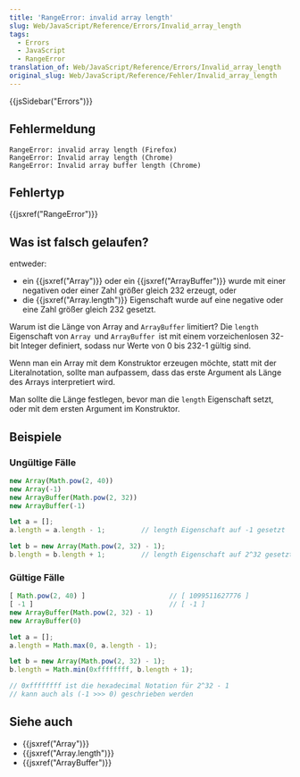 ```yaml
---
title: 'RangeError: invalid array length'
slug: Web/JavaScript/Reference/Errors/Invalid_array_length
tags:
  - Errors
  - JavaScript
  - RangeError
translation_of: Web/JavaScript/Reference/Errors/Invalid_array_length
original_slug: Web/JavaScript/Reference/Fehler/Invalid_array_length
---
```

{{jsSidebar("Errors")}}

## Fehlermeldung

    RangeError: invalid array length (Firefox)
    RangeError: Invalid array length (Chrome)
    RangeError: Invalid array buffer length (Chrome)

## Fehlertyp

{{jsxref("RangeError")}}

## Was ist falsch gelaufen?

entweder:

- ein {{jsxref("Array")}} oder ein {{jsxref("ArrayBuffer")}} wurde mit einer negativen oder einer Zahl größer gleich 232 erzeugt, oder
- die {{jsxref("Array.length")}} Eigenschaft wurde auf eine negative oder eine Zahl größer gleich 232 gesetzt.

Warum ist die Länge von Array and `ArrayBuffer` limitiert? Die `length` Eigenschaft von `Array `und `ArrayBuffer `ist mit einem vorzeichenlosen 32-bit Integer definiert, sodass nur Werte von 0 bis 232-1 gültig sind.

Wenn man ein Array mit dem Konstruktor erzeugen möchte, statt mit der Literalnotation, sollte man aufpassem, dass das erste Argument als Länge des Arrays interpretiert wird.

Man sollte die Länge festlegen, bevor man die `length` Eigenschaft setzt, oder mit dem ersten Argument im Konstruktor.

## Beispiele

### Ungültige Fälle

```js example-bad
new Array(Math.pow(2, 40))
new Array(-1)
new ArrayBuffer(Math.pow(2, 32))
new ArrayBuffer(-1)

let a = [];
a.length = a.length - 1;         // length Eigenschaft auf -1 gesetzt

let b = new Array(Math.pow(2, 32) - 1);
b.length = b.length + 1;         // length Eigenschaft auf 2^32 gesetzt
```

### Gültige Fälle

```js example-good
[ Math.pow(2, 40) ]                     // [ 1099511627776 ]
[ -1 ]                                  // [ -1 ]
new ArrayBuffer(Math.pow(2, 32) - 1)
new ArrayBuffer(0)

let a = [];
a.length = Math.max(0, a.length - 1);

let b = new Array(Math.pow(2, 32) - 1);
b.length = Math.min(0xffffffff, b.length + 1);

// 0xffffffff ist die hexadecimal Notation für 2^32 - 1
// kann auch als (-1 >>> 0) geschrieben werden
```

## Siehe auch

- {{jsxref("Array")}}
- {{jsxref("Array.length")}}
- {{jsxref("ArrayBuffer")}}

